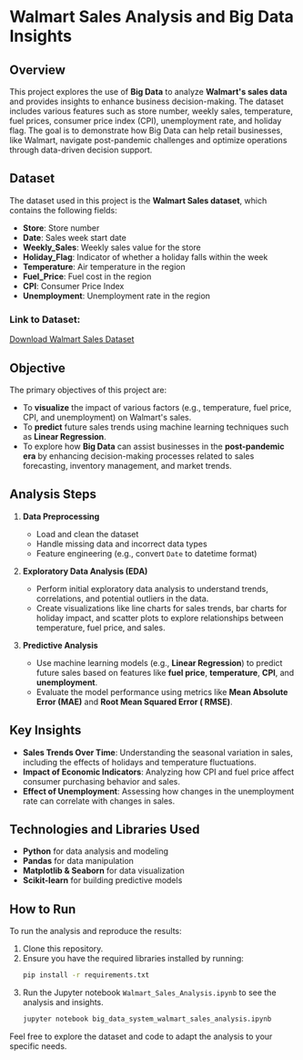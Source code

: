 # Walmart Sales Analysis and Big Data Insights

## Overview

This project explores the use of **Big Data** to analyze **Walmart's sales data** and provides insights to enhance
business decision-making. The dataset includes various features such as store number, weekly sales, temperature, fuel
prices, consumer price index (CPI), unemployment rate, and holiday flag. The goal is to demonstrate how Big Data can
help retail businesses, like Walmart, navigate post-pandemic challenges and optimize operations through data-driven
decision support.

## Dataset

The dataset used in this project is the **Walmart Sales dataset**, which contains the following fields:

- **Store**: Store number
- **Date**: Sales week start date
- **Weekly_Sales**: Weekly sales value for the store
- **Holiday_Flag**: Indicator of whether a holiday falls within the week
- **Temperature**: Air temperature in the region
- **Fuel_Price**: Fuel cost in the region
- **CPI**: Consumer Price Index
- **Unemployment**: Unemployment rate in the region

### Link to Dataset:

[Download Walmart Sales Dataset](https://www.kaggle.com/datasets/mikhail1681/walmart-sales)

## Objective

The primary objectives of this project are:

- To **visualize** the impact of various factors (e.g., temperature, fuel price, CPI, and unemployment) on Walmart's
  sales.
- To **predict** future sales trends using machine learning techniques such as **Linear Regression**.
- To explore how **Big Data** can assist businesses in the **post-pandemic era** by enhancing decision-making processes
  related to sales forecasting, inventory management, and market trends.

## Analysis Steps

1. **Data Preprocessing**
    - Load and clean the dataset
    - Handle missing data and incorrect data types
    - Feature engineering (e.g., convert `Date` to datetime format)

2. **Exploratory Data Analysis (EDA)**
    - Perform initial exploratory data analysis to understand trends, correlations, and potential outliers in the data.
    - Create visualizations like line charts for sales trends, bar charts for holiday impact, and scatter plots to
      explore relationships between temperature, fuel price, and sales.

3. **Predictive Analysis**
    - Use machine learning models (e.g., **Linear Regression**) to predict future sales based on features like **fuel
      price**, **temperature**, **CPI**, and **unemployment**.
    - Evaluate the model performance using metrics like **Mean Absolute Error (MAE)** and **Root Mean Squared Error (
      RMSE)**.

## Key Insights

- **Sales Trends Over Time**: Understanding the seasonal variation in sales, including the effects of holidays and
  temperature fluctuations.
- **Impact of Economic Indicators**: Analyzing how CPI and fuel price affect consumer purchasing behavior and sales.
- **Effect of Unemployment**: Assessing how changes in the unemployment rate can correlate with changes in sales.

## Technologies and Libraries Used

- **Python** for data analysis and modeling
- **Pandas** for data manipulation
- **Matplotlib & Seaborn** for data visualization
- **Scikit-learn** for building predictive models

## How to Run

To run the analysis and reproduce the results:

1. Clone this repository.
2. Ensure you have the required libraries installed by running:
   ```bash
   pip install -r requirements.txt
    ```
3. Run the Jupyter notebook `Walmart_Sales_Analysis.ipynb` to see the analysis and insights.
    ```bash
    jupyter notebook big_data_system_walmart_sales_analysis.ipynb
    ```

Feel free to explore the dataset and code to adapt the analysis to your specific needs.
